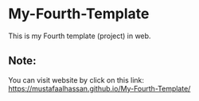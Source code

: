 # My-Fourth-Template
This is my Fourth template (project) in web.
## Note:
You can visit website by click on this link: https://mustafaalhassan.github.io/My-Fourth-Template/
